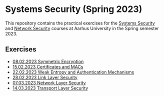 Systems Security (Spring 2023)
============================

This repository contains the practical exercises for the [Systems
Security](https://kursuskatalog.au.dk/en/course/118175/Systems-Security) and
[Network
Security](https://kursuskatalog.au.dk/en/course/115448/Network-Security)
courses at Aarhus University in the Spring semester 2023.



Exercises
---------

- [08.02.2023 Symmetric Encryption](01_symmetric_encryption/)
- [15.02.2023 Certificates and MACs](02_certificates_and_macs/)
- [22.02.2023 Weak Entropy and Authentication Mechanisms](03_weak_entropy_and_authentication_mechanisms/)
- [28.02.2023 Link Layer Security](04_link_layer_security)
- [07.03.2023 Network Layer Security](05_network_layer_security)
- [14.03.2023 Transport Layer Security](07_transport_layer_security)

